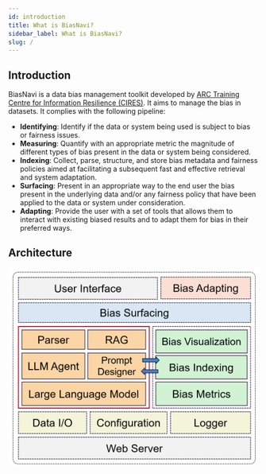 ```yaml
---
id: introduction
title: What is BiasNavi?
sidebar_label: What is BiasNavi?
slug: /
---
```


## Introduction

BiasNavi is a data bias management toolkit developed by [ARC Training Centre for Information Resilience (CIRES)](https://cires.org.au/). It aims to manage the bias in datasets. It complies with the following pipeline:

+ **Identifying**: Identify if the data or system being used is subject to bias or fairness issues.
+ **Measuring**: Quantify with an appropriate metric the magnitude of different types of bias present in the data or system being considered.
+ **Indexing**: Collect, parse, structure, and store bias metadata and fairness policies aimed at facilitating a subsequent fast and effective retrieval and system adaptation.
+ **Surfacing**: Present in an appropriate way to the end user the bias present in the underlying data and/or any fairness policy that have been applied to the data or system under consideration.
+ **Adapting**: Provide the user with a set of tools that allows them to interact with existing biased results and to adapt them for bias in their preferred ways.

## Architecture

<img src="https://raw.githubusercontent.com/jayhuynh/biasnavi-website/master/asset/img/architecture.png" alt="architecture" width="600" />


